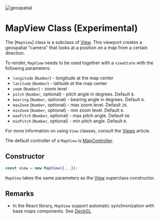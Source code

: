 <p class="badges">
  <img src="https://img.shields.io/badge/geopspatial-yes-lightgrey.svg?style=flat-square" alt="geospatial" />
</p>

# MapView Class (Experimental)

The [`MapView`] class is a subclass of [View](/docs/api-reference/view.md). This viewport creates a geospatial "camera" that looks at a position on a map from a certain direction.

To render, `MapView` needs to be used together with a `viewState` with the following parameters:

- `longitude` (`Number`) - longitude at the map center
- `latitude` (`Number`) - latitude at the map center
- `zoom` (`Number`) - zoom level
- `pitch` (`Number`, optional) - pitch angle in degrees. Default `0`.
- `bearing` (`Number`, optional) - bearing angle in degrees. Default `0`.
- `maxZoom` (`Number`, optional) - max zoom level. Default `20`.
- `minZoom` (`Number`, optional) - min zoom level. Default `0`.
- `maxPitch` (`Number`, optional) - max pitch angle. Default `60`.
- `minPitch` (`Number`, optional) - min pitch angle. Default `0`.

For more information on using `View` classes, consult the [Views](/docs/developer-guide/views.md) article.

The default controller of a `MapView` is [MapController](/docs/api-reference/map-controller.md).

## Constructor

```js
const view = new MapView({...});
```

`MapView` takes the same parameters as the [View](/docs/api-reference/view.md) superclass constructor.


## Remarks

- In the React library, `MapView` support automatic synchronization with base maps components. See [DeckGL](/docs/api-reference/react/deckgl.md)
